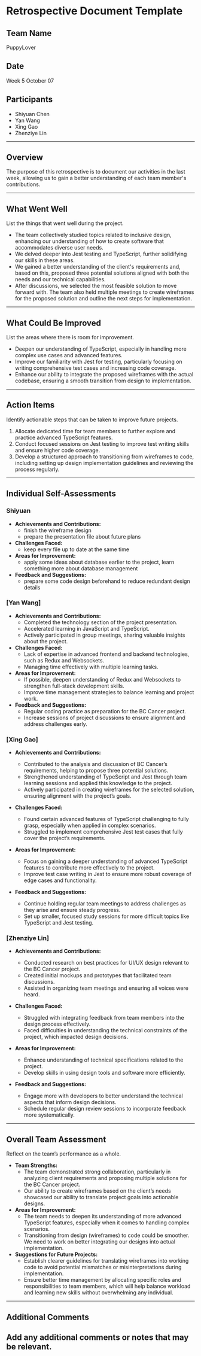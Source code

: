 # Retrospective Document Template

## Team Name
PuppyLover

## Date
Week 5 October 07

## Participants
- Shiyuan Chen
- Yan Wang
- Xing Gao
- Zhenziye Lin

---

## Overview
The purpose of this retrospective is to document our activities in the last week, allowing us to gain a better understanding of each team member's contributions.

---

## What Went Well
List the things that went well during the project.
- The team collectively studied topics related to inclusive design, enhancing our understanding of how to create software that accommodates diverse user needs.
- We delved deeper into Jest testing and TypeScript, further solidifying our skills in these areas.
- We gained a better understanding of the client's requirements and, based on this, proposed three potential solutions aligned with both the needs and our technical capabilities.
- After discussions, we selected the most feasible solution to move forward with. The team also held multiple meetings to create wireframes for the proposed solution and outline the next steps for implementation.

---

## What Could Be Improved
List the areas where there is room for improvement.
- Deepen our understanding of TypeScript, especially in handling more complex use cases and advanced features.
- Improve our familiarity with Jest for testing, particularly focusing on writing comprehensive test cases and increasing code coverage.
- Enhance our ability to integrate the proposed wireframes with the actual codebase, ensuring a smooth transition from design to implementation.

---

## Action Items
Identify actionable steps that can be taken to improve future projects.
1. Allocate dedicated time for team members to further explore and practice advanced TypeScript features.
2. Conduct focused sessions on Jest testing to improve test writing skills and ensure higher code coverage.
3. Develop a structured approach to transitioning from wireframes to code, including setting up design implementation guidelines and reviewing the process regularly.

---

## Individual Self-Assessments
### Shiyuan
- **Achievements and Contributions:**
  - finish the wireframe design
  - prepare the presentation file about future plans
- **Challenges Faced:**
  - keep every file up to date at the same time
- **Areas for Improvement:**
  - apply some ideas about database earlier to the project, learn something more about database management
- **Feedback and Suggestions:**
  - prepare some code design beforehand to reduce redundant design details

### [Yan Wang]
- **Achievements and Contributions:**
  - Completed the technology section of the project presentation.
  - Accelerated learning in JavaScript and TypeScript.
  - Actively participated in group meetings, sharing valuable insights about the project.
- **Challenges Faced:**
  - Lack of expertise in advanced frontend and backend technologies, such as Redux and Websockets.
  - Managing time effectively with multiple learning tasks.
- **Areas for Improvement:**
  - If possible, deepen understanding of Redux and Websockets to strengthen full-stack development skills.
  - Improve time management strategies to balance learning and project work.
- **Feedback and Suggestions:**
  - Regular coding practice as preparation for the BC Cancer project.
  - Increase sessions of project discussions to ensure alignment and address challenges early.

### [Xing Gao]
- **Achievements and Contributions:**
  - Contributed to the analysis and discussion of BC Cancer’s requirements, helping to propose three potential solutions.
  - Strengthened understanding of TypeScript and Jest through team learning sessions and applied this knowledge to the project.
  - Actively participated in creating wireframes for the selected solution, ensuring alignment with the project’s goals.

- **Challenges Faced:**
  - Found certain advanced features of TypeScript challenging to fully grasp, especially when applied in complex scenarios.
  - Struggled to implement comprehensive Jest test cases that fully cover the project’s requirements.

- **Areas for Improvement:**
  - Focus on gaining a deeper understanding of advanced TypeScript features to contribute more effectively to the project.
  - Improve test case writing in Jest to ensure more robust coverage of edge cases and functionality.

- **Feedback and Suggestions:**
  - Continue holding regular team meetings to address challenges as they arise and ensure steady progress.
  - Set up smaller, focused study sessions for more difficult topics like TypeScript and Jest testing.

### [Zhenziye Lin]
- **Achievements and Contributions:**
  - Conducted research on best practices for UI/UX design relevant to the BC Cancer project.
  - Created initial mockups and prototypes that facilitated team discussions.
  - Assisted in organizing team meetings and ensuring all voices were heard.

- **Challenges Faced:**
  - Struggled with integrating feedback from team members into the design process effectively.
  - Faced difficulties in understanding the technical constraints of the project, which impacted design decisions.

- **Areas for Improvement:**
  - Enhance understanding of technical specifications related to the project.
  - Develop skills in using design tools and software more efficiently.

- **Feedback and Suggestions:**
  - Engage more with developers to better understand the technical aspects that inform design decisions.
  - Schedule regular design review sessions to incorporate feedback more systematically.




---

## Overall Team Assessment
Reflect on the team’s performance as a whole.
- **Team Strengths:**
  - The team demonstrated strong collaboration, particularly in analyzing client requirements and proposing multiple solutions for the BC Cancer project.
  - Our ability to create wireframes based on the client’s needs showcased our ability to translate project goals into actionable designs.
- **Areas for Improvement:**
  - The team needs to deepen its understanding of more advanced TypeScript features, especially when it comes to handling complex scenarios.
  - Transitioning from design (wireframes) to code could be smoother. We need to work on better integrating our designs into actual implementation.
- **Suggestions for Future Projects:**
  - Establish clearer guidelines for translating wireframes into working code to avoid potential mismatches or misinterpretations during implementation.
  - Ensure better time management by allocating specific roles and responsibilities to team members, which will help balance workload and learning new skills without overwhelming any individual.

---

## Additional Comments
Add any additional comments or notes that may be relevant.
-
